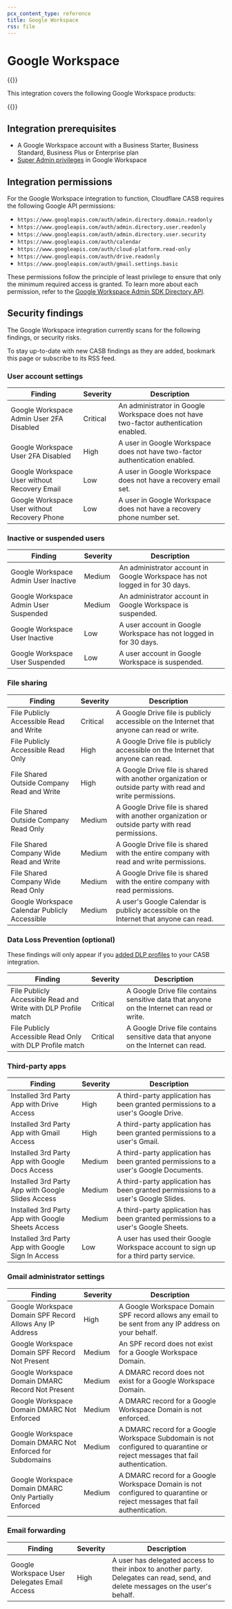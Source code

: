```yaml
---
pcx_content_type: reference
title: Google Workspace
rss: file
---
```


# Google Workspace

{{<render file="casb/_integration-description.md" withParameters="Google Workspace;;Google Workspace account">}}

This integration covers the following Google Workspace products:

{{<directory-listing>}}

## Integration prerequisites

- A Google Workspace account with a Business Starter, Business Standard, Business Plus or Enterprise plan
- [Super Admin privileges](https://support.google.com/a/answer/2405986) in Google Workspace

## Integration permissions

For the Google Workspace integration to function, Cloudflare CASB requires the following Google API permissions:

- `https://www.googleapis.com/auth/admin.directory.domain.readonly`
- `https://www.googleapis.com/auth/admin.directory.user.readonly`
- `https://www.googleapis.com/auth/admin.directory.user.security`
- `https://www.googleapis.com/auth/calendar`
- `https://www.googleapis.com/auth/cloud-platform.read-only`
- `https://www.googleapis.com/auth/drive.readonly`
- `https://www.googleapis.com/auth/gmail.settings.basic`

These permissions follow the principle of least privilege to ensure that only the minimum required access is granted. To learn more about each permission, refer to the [Google Workspace Admin SDK Directory API](https://developers.google.com/admin-sdk/directory/v1/guides/authorizing).

## Security findings

The Google Workspace integration currently scans for the following findings, or security risks.

To stay up-to-date with new CASB findings as they are added, bookmark this page or subscribe to its RSS feed.

### User account settings

| Finding                                      | Severity | Description                                                                           |
| -------------------------------------------- | -------- | ------------------------------------------------------------------------------------- |
| Google Workspace Admin User 2FA Disabled     | Critical | An administrator in Google Workspace does not have two-factor authentication enabled. |
| Google Workspace User 2FA Disabled           | High     | A user in Google Workspace does not have two-factor authentication enabled.           |
| Google Workspace User without Recovery Email | Low      | A user in Google Workspace does not have a recovery email set.                        |
| Google Workspace User without Recovery Phone | Low      | A user in Google Workspace does not have a recovery phone number set.                 |

### Inactive or suspended users

| Finding                               | Severity | Description                                                                 |
| ------------------------------------- | -------- | --------------------------------------------------------------------------- |
| Google Workspace Admin User Inactive  | Medium   | An administrator account in Google Workspace has not logged in for 30 days. |
| Google Workspace Admin User Suspended | Medium   | An administrator account in Google Workspace is suspended.                  |
| Google Workspace User Inactive        | Low      | A user account in Google Workspace has not logged in for 30 days.           |
| Google Workspace User Suspended       | Low      | A user account in Google Workspace is suspended.                            |

### File sharing

| Finding                                       | Severity | Description                                                                                               |
| --------------------------------------------- | -------- | --------------------------------------------------------------------------------------------------------- |
| File Publicly Accessible Read and Write       | Critical | A Google Drive file is publicly accessible on the Internet that anyone can read or write.                 |
| File Publicly Accessible Read Only            | High     | A Google Drive file is publicly accessible on the Internet that anyone can read.                          |
| File Shared Outside Company Read and Write    | High     | A Google Drive file is shared with another organization or outside party with read and write permissions. |
| File Shared Outside Company Read Only         | Medium   | A Google Drive file is shared with another organization or outside party with read permissions.           |
| File Shared Company Wide Read and Write       | Medium   | A Google Drive file is shared with the entire company with read and write permissions.                    |
| File Shared Company Wide Read Only            | Medium   | A Google Drive file is shared with the entire company with read permissions.                              |
| Google Workspace Calendar Publicly Accessible | Medium   | A user's Google Calendar is publicly accessible on the Internet that anyone can read.                     |

### Data Loss Prevention (optional)

These findings will only appear if you [added DLP profiles](/cloudflare-one/applications/scan-apps/casb-dlp/) to your CASB integration.

| Finding                                                        | Severity | Description                                                                                |
| -------------------------------------------------------------- | -------- | ------------------------------------------------------------------------------------------ |
| File Publicly Accessible Read and Write with DLP Profile match | Critical | A Google Drive file contains sensitive data that anyone on the Internet can read or write. |
| File Publicly Accessible Read Only with DLP Profile match      | Critical | A Google Drive file contains sensitive data that anyone on the Internet can read.          |

### Third-party apps

| Finding                                            | Severity | Description                                                                          |
| -------------------------------------------------- | -------- | ------------------------------------------------------------------------------------ |
| Installed 3rd Party App with Drive Access          | High     | A third-party application has been granted permissions to a user's Google Drive.     |
| Installed 3rd Party App with Gmail Access          | High     | A third-party application has been granted permissions to a user's Gmail.            |
| Installed 3rd Party App with Google Docs Access    | Medium   | A third-party application has been granted permissions to a user's Google Documents. |
| Installed 3rd Party App with Google Slides Access  | Medium   | A third-party application has been granted permissions to a user's Google Slides.    |
| Installed 3rd Party App with Google Sheets Access  | Medium   | A third-party application has been granted permissions to a user's Google Sheets.    |
| Installed 3rd Party App with Google Sign In Access | Low      | A user has used their Google Workspace account to sign up for a third party service. |

### Gmail administrator settings

| Finding                                                   | Severity | Description                                                                                                                  |
| --------------------------------------------------------- | -------- | ---------------------------------------------------------------------------------------------------------------------------- |
| Google Workspace Domain SPF Record Allows Any IP Address  | High     | A Google Workspace Domain SPF record allows any email to be sent from any IP address on your behalf.                         |
| Google Workspace Domain SPF Record Not Present            | Medium   | An SPF record does not exist for a Google Workspace Domain.                                                                  |
| Google Workspace Domain DMARC Record Not Present          | Medium   | A DMARC record does not exist for a Google Workspace Domain.                                                                 |
| Google Workspace Domain DMARC Not Enforced                | Medium   | A DMARC record for a Google Workspace Domain is not enforced.                                                                |
| Google Workspace Domain DMARC Not Enforced for Subdomains | Medium   | A DMARC record for a Google Workspace Subdomain is not configured to quarantine or reject messages that fail authentication. |
| Google Workspace Domain DMARC Only Partially Enforced     | Medium   | A DMARC record for a Google Workspace Domain is not configured to quarantine or reject messages that fail authentication.    |

### Email forwarding

| Finding                                      | Severity | Description                                                                                                                      |
| -------------------------------------------- | -------- | -------------------------------------------------------------------------------------------------------------------------------- |
| Google Workspace User Delegates Email Access | High     | A user has delegated access to their inbox to another party. Delegates can read, send, and delete messages on the user's behalf. |
